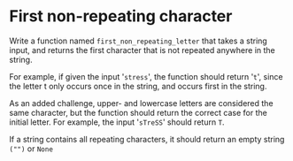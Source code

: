 # First non-repeating character

Write a function named `first_non_repeating_letter` that takes a string input, and returns the first character that is not repeated anywhere in the string.

For example, if given the input '`stress`', the function should return '`t`', since the letter t only occurs once in the string, and occurs first in the string.

As an added challenge, upper- and lowercase letters are considered the same character, but the function should return the correct case for the initial letter. For example, the input '`sTreSS`' should return `T`.

If a string contains all repeating characters, it should return an empty string `("")` or `None`